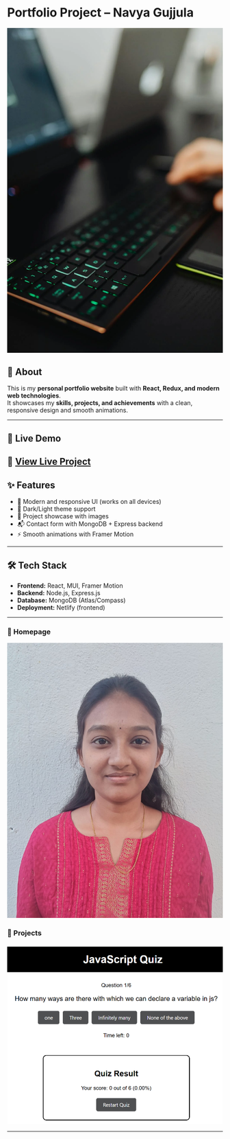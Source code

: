 #  Portfolio Project – Navya Gujjula

![Project Banner](public/bg.webp)

## 📌 About
This is my **personal portfolio website** built with **React, Redux, and modern web technologies**.  
It showcases my **skills, projects, and achievements** with a clean, responsive design and smooth animations.

---

## 🚀 Live Demo
🔗 [View Live Project]( http://localhost:3000)
---

## ✨ Features
- 🎨 Modern and responsive UI (works on all devices)
- 🌙 Dark/Light theme support
- 📂 Project showcase with images
- 📬 Contact form with MongoDB + Express backend
- ⚡ Smooth animations with Framer Motion

---

## 🛠️ Tech Stack
- **Frontend:** React,  MUI, Framer Motion  
- **Backend:** Node.js, Express.js  
- **Database:** MongoDB (Atlas/Compass)  
- **Deployment:**  Netlify (frontend)

---



### 🔹 Homepage
![Homepage](public/profileimg.jpg)

### 🔹 Projects
![Projects](public/JSquiz.png)

---


